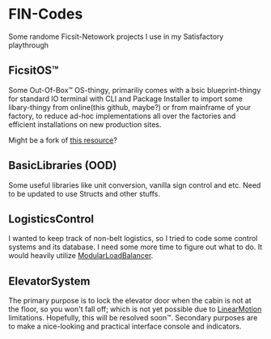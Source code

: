 # FIN-Codes
Some randome Ficsit-Netowork projects I use in my Satisfactory playthrough

## FicsitOS:tm:
Some Out-Of-Box:tm: OS-thingy, primariliy comes with a bsic blueprint-thingy for standard IO terminal with CLI and Package Installer to import some libary-thingy from online(this github, maybe?) or from mainframe of your factory, to reduce ad-hoc implementations all over the factories and efficient installations on new production sites.

Might be a fork of [this resource](https://discord.com/channels/735877487808086088/735879752522399804/1259111023093485630)?

## BasicLibraries (OOD)
Some useful libraries like unit conversion, vanilla sign control and etc. Need to be updated to use Structs and other stuffs.

## LogisticsControl
I wanted to keep track of non-belt logistics, so I tried to code some control systems and its database. I need some more time to figure out what to do. It would heavily utilize [ModularLoadBalancer](https://ficsit.app/mod/LoadBalancers).

## ElevatorSystem
The primary purpose is to lock the elevator door when the cabin is not at the floor, so you won't fall off; which is not yet possible due to [LinearMotion](https://ficsit.app/mod/LinearMotion) limitations. Hopefully, this will be resolved soon:tm:. Secondary purposes are to make a nice-looking and practical interface console and indicators.